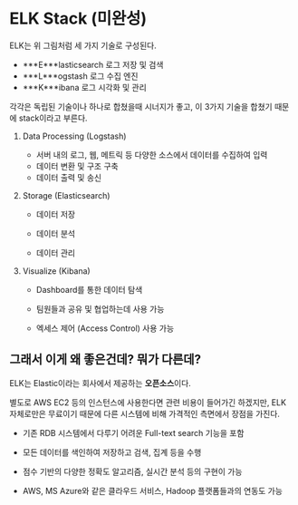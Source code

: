 # ELK Stack (미완성)

ELK는 위 그림처럼 세 가지 기술로 구성된다.

- ***E\***lasticsearch   로그 저장 및 검색
- ***L\***ogstash      로그 수집 엔진
- ***K\***ibana        로그 시각화 및 관리

각각은 독립된 기술이나 하나로 합쳤을때 시너지가 좋고, 이 3가지 기술을 합쳤기 때문에 stack이라고 부른다. 



1. Data Processing (Logstash)

   - 서버 내의 로그, 웹, 메트릭 등 다양한 소스에서 데이터를 수집하여 입력
   - 데이터 변환 및 구조 구축
   - 데이터 출력 및 송신

2. Storage (Elasticsearch)

   - 데이터 저장

   - 데이터 분석

   - 데이터 관리

3. Visualize (Kibana)

   - Dashboard를 통한 데이터 탐색

   - 팀원들과 공유 및 협업하는데 사용 가능

   - 엑세스 제어 (Access Control) 사용 가능



##  그래서 이게 왜 좋은건데? 뭐가 다른데?

ELK는 Elastic이라는 회사에서 제공하는 **오픈소스**이다.

별도로 AWS EC2 등의 인스턴스에 사용한다면 관련 비용이 들어가긴 하겠지만,
ELK 자체로만은 무료이기 때문에 다른 시스템에 비해 가격적인 측면에서 장점을 가진다.



- 기존 RDB 시스템에서 다루기 어려운 Full-text search 기능을 포함
- 모든 데이터를 색인하여 저장하고 검색, 집계 등을 수행

- 점수 기반의 다양한 정확도 알고리즘, 실시간 분석 등의 구현이 가능
- AWS, MS Azure와 같은 클라우드 서비스, Hadoop 플랫폼들과의 연동도 가능







